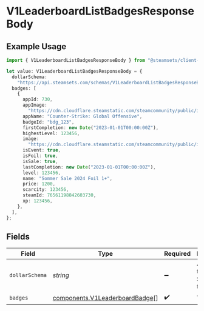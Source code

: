 # V1LeaderboardListBadgesResponseBody

## Example Usage

```typescript
import { V1LeaderboardListBadgesResponseBody } from "@steamsets/client-ts/models/components";

let value: V1LeaderboardListBadgesResponseBody = {
  dollarSchema:
    "https://api.steamsets.com/schemas/V1LeaderboardListBadgesResponseBody.json",
  badges: [
    {
      appId: 730,
      appImage:
        "https://cdn.cloudflare.steamstatic.com/steamcommunity/public/images/apps/730/a1a2f9f3f4c0c2b1f8d3a4e5f6d7e8f9.jpg",
      appName: "Counter-Strike: Global Offensive",
      badgeId: "bdg_123",
      firstCompletion: new Date("2023-01-01T00:00:00Z"),
      highestLevel: 123456,
      image:
        "https://cdn.cloudflare.steamstatic.com/steamcommunity/public/images/items/2861690/088ef3b86f9529b031929eab0a2e60bf30d1b904.png",
      isEvent: true,
      isFoil: true,
      isSale: true,
      lastCompletion: new Date("2023-01-01T00:00:00Z"),
      level: 123456,
      name: "Sommer Sale 2024 Foil 1+",
      price: 1200,
      scarcity: 123456,
      steamId: 76561198842603730,
      xp: 123456,
    },
  ],
};
```

## Fields

| Field                                                                            | Type                                                                             | Required                                                                         | Description                                                                      | Example                                                                          |
| -------------------------------------------------------------------------------- | -------------------------------------------------------------------------------- | -------------------------------------------------------------------------------- | -------------------------------------------------------------------------------- | -------------------------------------------------------------------------------- |
| `dollarSchema`                                                                   | *string*                                                                         | :heavy_minus_sign:                                                               | A URL to the JSON Schema for this object.                                        | https://api.steamsets.com/schemas/V1LeaderboardListBadgesResponseBody.json       |
| `badges`                                                                         | [components.V1LeaderboardBadge](../../models/components/v1leaderboardbadge.md)[] | :heavy_check_mark:                                                               | The badges                                                                       |                                                                                  |